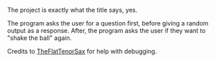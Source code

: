 The project is exactly what the title says, yes.

The program asks the user for a question first, before giving a random output as a response.
After, the program asks the user if they want to "shake the ball" again.

Credits to [TheFlatTenorSax](https://github.com/TheFlatTenorSax) for help with debugging.